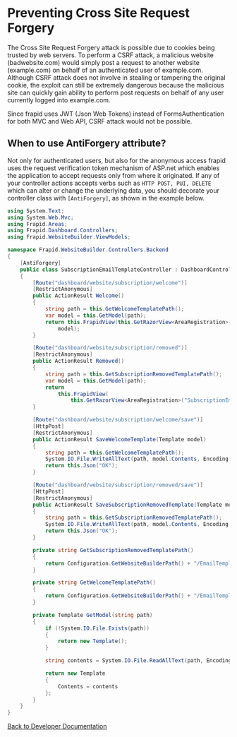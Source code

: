 # Preventing Cross Site Request Forgery

The Cross Site Request Forgery attack is possible due to cookies being trusted by web servers. To perform a CSRF attack, a malicious website (badwebsite.com) would simply post a request to another website (example.com) on behalf of an authenticated user of example.com. Although CSRF attack does not involve in stealing or tampering the original cookie, the exploit can still be extremely dangerous because the malicious site can quickly gain ability to perform post requests on behalf of any user currently logged into example.com.

Since frapid uses JWT (Json Web Tokens) instead of FormsAuthentication for both MVC and Web API, CSRF attack would not be possible.

## When to use AntiForgery attribute?

Not only for authenticated users, but also for the anonymous access frapid uses the request verification token mechanism of ASP.net which enables the application to accept requests only from where it originated. If any of your controller actions accepts verbs such as ```HTTP POST, PUI, DELETE``` which can alter or change the underlying data, you should decorate your controller class with ```[AntiForgery]```, as shown in the example below.

```cs
using System.Text;
using System.Web.Mvc;
using Frapid.Areas;
using Frapid.Dashboard.Controllers;
using Frapid.WebsiteBuilder.ViewModels;

namespace Frapid.WebsiteBuilder.Controllers.Backend
{
    [AntiForgery]
    public class SubscriptionEmailTemplateController : DashboardController
    {
        [Route("dashboard/website/subscription/welcome")]
        [RestrictAnonymous]
        public ActionResult Welcome()
        {
            string path = this.GetWelcomeTemplatePath();
            var model = this.GetModel(path);
            return this.FrapidView(this.GetRazorView<AreaRegistration>("SubscriptionEmailTemplate/Welcome.cshtml"),
                model);
        }

        [Route("dashboard/website/subscription/removed")]
        [RestrictAnonymous]
        public ActionResult Removed()
        {
            string path = this.GetSubscriptionRemovedTemplatePath();
            var model = this.GetModel(path);
            return
                this.FrapidView(
                    this.GetRazorView<AreaRegistration>("SubscriptionEmailTemplate/SubscriptionRemoved.cshtml"), model);
        }

        [Route("dashboard/website/subscription/welcome/save")]
        [HttpPost]
        [RestrictAnonymous]
        public ActionResult SaveWelcomeTemplate(Template model)
        {
            string path = this.GetWelcomeTemplatePath();
            System.IO.File.WriteAllText(path, model.Contents, Encoding.UTF8);
            return this.Json("OK");
        }

        [Route("dashboard/website/subscription/removed/save")]
        [HttpPost]
        [RestrictAnonymous]
        public ActionResult SaveSubscriptionRemovedTemplate(Template model)
        {
            string path = this.GetSubscriptionRemovedTemplatePath();
            System.IO.File.WriteAllText(path, model.Contents, Encoding.UTF8);
            return this.Json("OK");
        }

        private string GetSubscriptionRemovedTemplatePath()
        {
            return Configuration.GetWebsiteBuilderPath() + "/EmailTemplates/email-subscription-removed.html";
        }

        private string GetWelcomeTemplatePath()
        {
            return Configuration.GetWebsiteBuilderPath() + "/EmailTemplates/email-subscription-welcome.html";
        }

        private Template GetModel(string path)
        {
            if (!System.IO.File.Exists(path))
            {
                return new Template();
            }

            string contents = System.IO.File.ReadAllText(path, Encoding.UTF8);

            return new Template
            {
                Contents = contents
            };
        }
    }
}
```



[Back to Developer Documentation](../README.md)
